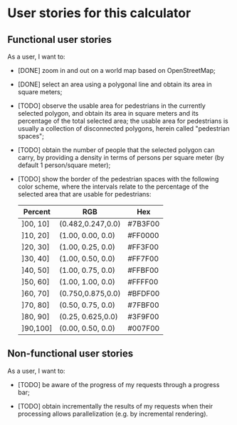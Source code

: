 # User stories for this calculator

## Functional user stories

As a user, I want to:

- [DONE] zoom in and out on a world map based on OpenStreetMap;
  
- [DONE] select an area using a polygonal line and obtain its area in square meters;

- [TODO] observe the usable area for pedestrians in the currently selected polygon, and obtain its area in square meters and its percentage of the total selected area; the usable area for pedestrians is usually a collection of disconnected polygons, herein called "pedestrian spaces";
 
- [TODO] obtain the number of people that the selected polygon can carry, by providing a density in terms of persons per square meter (by default 1 person/square meter);

- [TODO] show the border of the pedestrian spaces with the following color scheme, where the intervals relate to the percentage of the selected area that are usable for pedestrians:

    | Percent  | RGB               | Hex     |
    |----------|-------------------|---------|
    | ]00, 10] | (0.482,0.247,0.0) | #7B3F00 |
    | ]10, 20] | (1.00, 0.00, 0.0) | #FF0000 |
    | ]20, 30] | (1.00, 0.25, 0.0) | #FF3F00 |
    | ]30, 40] | (1.00, 0.50, 0.0) | #FF7F00 |
    | ]40, 50] | (1.00, 0.75, 0.0) | #FFBF00 |
    | ]50, 60] | (1.00, 1.00, 0.0) | #FFFF00 |
    | ]60, 70] | (0.750,0.875,0.0) | #BFDF00 |
    | ]70, 80] | (0.50, 0.75, 0.0) | #7FBF00 |
    | ]80, 90] | (0.25, 0.625,0.0) | #3F9F00 |
    | ]90,100] | (0.00, 0.50, 0.0) | #007F00 |

## Non-functional user stories

As a user, I want to:

- [TODO] be aware of the progress of my requests through a progress bar;

- [TODO] obtain incrementally the results of my requests when their processing allows parallelization (e.g. by incremental rendering).

